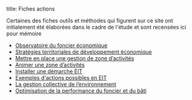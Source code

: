 title: Fiches actions

Certaines des fiches outils et méthodes qui figurent sur ce site ont initialement été élaborées dans le cadre de l'étude et sont recensées ici pour mémoire

* [Observatoire du foncier économique](../../../outils/connaissance/observatoire_foncier_eco.md)
* [Stratégies territoriales de développement économique](../../../outils/strategie_territoriale/index.md)
* [Mettre en place une gestion de zone d’activités](../../../outils/vie_ZA/gestion_ZA.md)
* [Animer une zone d’activités](../../../outils/gestionnaire_animateur.md)
* [Installer une démarche EIT](../../../outils/EIT/installer_demarche_eit.md)
* [Exemples d'actions possibles en EIT](../../../outils/EIT/exemples_actions_possibles.md)
* [La gestion collective de l’environnement](../../../outils/EIT/gestion_collective_environnement.md)
* [Optimisation de la performance du foncier et du bâti](../../../outils/foncier/optimisation_performance_foncier_et_bati.md)
